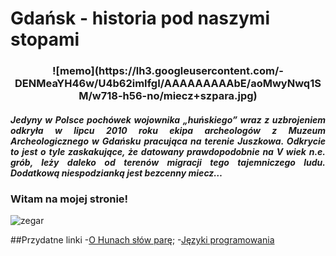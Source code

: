 # Gdańsk - historia pod naszymi stopami

<h3 align="center">![memo](https://lh3.googleusercontent.com/-DENMeaYH46w/U4b62imIfgI/AAAAAAAAAbE/aoMwyNwq1SM/w718-h56-no/miecz+szpara.jpg)
<h5 align = "justify">Jedyny w Polsce pochówek wojownika „huńskiego” wraz z uzbrojeniem odkryła w lipcu 2010 roku ekipa archeologów z Muzeum Archeologicznego w Gdańsku pracująca na terenie Juszkowa. Odkrycie to jest o tyle zaskakujące, że datowany prawdopodobnie na V wiek n.e. grób, leży daleko od terenów migracji tego tajemniczego ludu. Dodatkową niespodzianką jest bezcenny miecz…</h5>



### Witam na mojej stronie!

![zegar](https://lh5.googleusercontent.com/-N1cps165eso/U3ORQcpd-zI/AAAAAAAAAXQ/oCV_QrZUZ_4/w401-h535-no/IMG_20140329_085914.jpg)

##Przydatne linki
-[O Hunach słów parę](http://wkrasucki.github.io/readme.md);
-[Języki programowania](http://wkrasucki.github.io/20140222)
